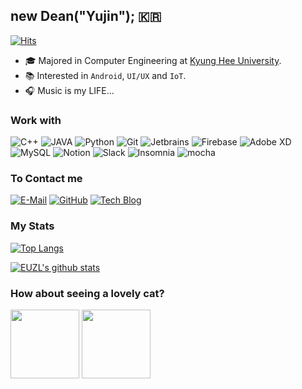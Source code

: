 ## new Dean("Yujin"); 🇰🇷 
[![Hits](https://hits.seeyoufarm.com/api/count/incr/badge.svg?url=https%3A%2F%2Fgithub.com%2Feuzl)](https://hits.seeyoufarm.com) 
- 🎓 Majored in Computer Engineering at [Kyung Hee University](https://khu.ac.kr).
- 📚 Interested in `Android`, `UI/UX` and `IoT`.
- 🎧 Music is my LIFE...


### Work with
![C++](https://img.shields.io/badge/C++-00599C?style=for-the-badge&logoColor=white&logo=c)
![JAVA](https://img.shields.io/badge/Java-007396?style=for-the-badge&logoColor=white&logo=Java)
![Python](https://img.shields.io/badge/Python-3776AB?style=for-the-badge&logoColor=white&logo=python)
![Git](https://img.shields.io/badge/Git-F05032?style=for-the-badge&logoColor=white&logo=git)
![Jetbrains](https://img.shields.io/badge/JetBrains-000000?style=for-the-badge&logoColor=white&logo=JetBrains)
![Firebase](https://img.shields.io/badge/Firebase-FFCA28?style=for-the-badge&logoColor=white&logo=Firebase)
![Adobe XD](https://img.shields.io/badge/Adobe_XD-FF26BE?style=for-the-badge&logoColor=white&logo=adobe%20xd)
![MySQL](https://img.shields.io/badge/MySQL-447A91?style=for-the-badge&logoColor=white&logo=mysql)
![Notion](https://img.shields.io/badge/Notion-000000?style=for-the-badge&logoColor=white&logo=notion)
![Slack](https://img.shields.io/badge/Slack-4A154B?style=for-the-badge&logoColor=white&logo=slack)
![Insomnia](https://img.shields.io/badge/Insomnia-5849BE?style=for-the-badge&logoColor=white&logo=insomnia)
![mocha](https://img.shields.io/badge/matcha_latte-47A24B?style=for-the-badge&logoColor=white&logo=mocha)
<!-- Badges are made with shields.io -->


### To Contact me
[![E-Mail](https://img.shields.io/badge/email-D14836?style=for-the-badge&logoColor=white&logo=gmail)](mailto:euzlism@gmail.com)
[![GitHub](https://img.shields.io/badge/GitHub-000000?style=for-the-badge&logoColor=white&logo=github)](https://github.com/euzl)
[![Tech Blog](https://img.shields.io/badge/Tech%20Blog-800000?style=for-the-badge&logoColor=white&logo=blogger)](https://euzl.github.io)


### My Stats
[![Top Langs](https://github-readme-stats.vercel.app/api/top-langs/?username=euzl&hide=html&layout=compact)](https://github.com/anuraghazra/github-readme-stats)  

[![EUZL's github stats](https://github-readme-stats.vercel.app/api?username=euzl&cound_private=true&show_icons=true)](https://github.com/anuraghazra/github-readme-stats)

### How about seeing a lovely cat?
<img src="https://user-images.githubusercontent.com/37680108/87256621-469a1980-c4cf-11ea-98d2-3bb47221913f.png" height="110" > <img src="https://user-images.githubusercontent.com/37680108/87256656-95e04a00-c4cf-11ea-8d3d-4d7d207bcc2b.png" height="110">
